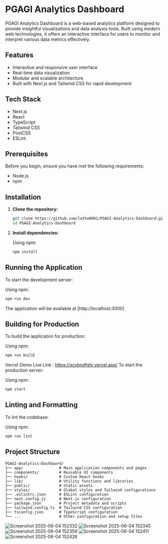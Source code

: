 # PGAGI Analytics Dashboard

PGAGI Analytics Dashboard is a web-based analytics platform designed to provide insightful visualizations and data analysis tools. Built using modern web technologies, it offers an interactive interface for users to monitor and interpret various data metrics effectively.

## Features

* Interactive and responsive user interface
* Real-time data visualization
* Modular and scalable architecture
* Built with Next.js and Tailwind CSS for rapid development

## Tech Stack

* Next.js
* React
* TypeScript
* Tailwind CSS
* PostCSS
* ESLint

## Prerequisites

Before you begin, ensure you have met the following requirements:

* Node.js
* npm 
## Installation

1. **Clone the repository:**

   ```bash
   git clone https://github.com/latha0001/PGAGI-Analytics-Dashboard.git
   cd PGAGI-Analytics-Dashboard
   ```
2. **Install dependencies:**

   Using npm:

   ```bash
   npm install
   ```
## Running the Application

To start the development server:

Using npm:

```bash
npm run dev
```
The application will be available at [http://localhost:3000]
## Building for Production

To build the application for production:

Using npm:

```bash
npm run build
```
Vercel Demo Live Link : https://xcvbndfghj.vercel.app/
To start the production server:

Using npm:

```bash
npm start
```
## Linting and Formatting

To lint the codebase:

Using npm:

```bash
npm run lint
```
##  Project Structure

```
PGAGI-Analytics-Dashboard/
├── app/                # Main application components and pages
├── components/         # Reusable UI components
├── hooks/              # Custom React hooks
├── lib/                # Utility functions and libraries
├── public/             # Static assets
├── styles/             # Global styles and Tailwind configurations
├── .eslintrc.json      # ESLint configuration
├── next.config.js      # Next.js configuration
├── package.json        # Project metadata and scripts
├── tailwind.config.ts  # Tailwind CSS configuration
├── tsconfig.json       # TypeScript configuration
└── ...                 # Other configuration and setup files
```

![Screenshot 2025-06-04 152332](https://github.com/user-attachments/assets/c52b0a07-9d53-42a6-99b7-87702ba2a57a)
![Screenshot 2025-06-04 152345](https://github.com/user-attachments/assets/b249c591-5a43-452f-a482-c82149169a3b)
![Screenshot 2025-06-04 152359](https://github.com/user-attachments/assets/686c2a9d-2e0e-4350-a8a0-de09072e1fdf)
![Screenshot 2025-06-04 152411](https://github.com/user-attachments/assets/c2bcabe6-5512-4401-a25f-80a1054a1b65)
![Screenshot 2025-06-04 152426](https://github.com/user-attachments/assets/d57ba455-0aee-482a-9990-60db7c13b7eb)

